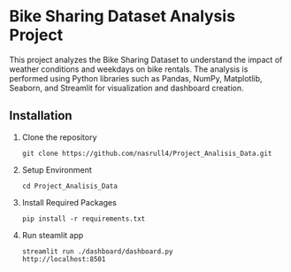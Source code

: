 # Bike Sharing Dataset Analysis Project
This project analyzes the Bike Sharing Dataset to understand the impact of weather conditions and weekdays on bike rentals. The analysis is performed using Python libraries such as Pandas, NumPy, Matplotlib, Seaborn, and Streamlit for visualization and dashboard creation.

## Installation
1. Clone the repository
   ```
   git clone https://github.com/nasrull4/Project_Analisis_Data.git
   ```
2. Setup Environment
   ```
   cd Project_Analisis_Data
   ```
3. Install Required Packages
   ```
   pip install -r requirements.txt
   ```
4. Run steamlit app
   ```
   streamlit run ./dashboard/dashboard.py
   http://localhost:8501
   ```
